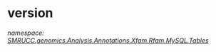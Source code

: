 ﻿# version
_namespace: [SMRUCC.genomics.Analysis.Annotations.Xfam.Rfam.MySQL.Tables](./index.md)_






